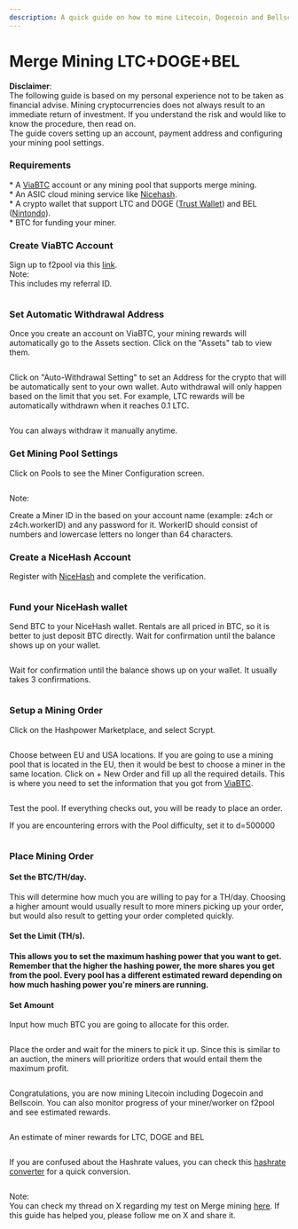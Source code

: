 ```yaml
---
description: A quick guide on how to mine Litecoin, Dogecoin and Bellscoin via Merge Mining
---
```


# Merge Mining LTC+DOGE+BEL

**Disclaimer**:\
The following guide is based on my personal experience not to be taken as financial advise. Mining cryptocurrencies does not always result to an immediate return of investment. If you understand the risk and would like to know the procedure, then read on.\
The guide covers setting up an account, payment address and configuring your mining pool settings.

### Requirements

\* A [ViaBTC](https://www.viabtc.com/signup?refer=1777107) account or any mining pool that supports merge mining.\
\* An ASIC cloud mining service like [Nicehash](https://www.nicehash.com/).\
\* A crypto wallet that support LTC and DOGE ([Trust Wallet](https://trustwallet.com/)) and BEL ([Nintondo](https://nintondo.io/)).\
\* BTC for funding your miner.

### Create ViaBTC Account

Sign up to f2pool via this [link](https://www.viabtc.com/signup?refer=1777107). \
Note:\
This includes my referral ID.

<figure><img src="../.gitbook/assets/image (44).png" alt=""><figcaption></figcaption></figure>

### Set Automatic Withdrawal Address

Once you create an account on ViaBTC, your mining rewards will automatically go to the Assets section. Click on the "Assets" tab to view them.

<figure><img src="../.gitbook/assets/image (45).png" alt=""><figcaption></figcaption></figure>

Click on "Auto-Withdrawal Setting" to set an Address for the crypto that will be automatically sent to your own wallet. Auto withdrawal will only happen based on the limit that you set. For example, LTC rewards will be automatically withdrawn when it reaches 0.1 LTC.

<figure><img src="../.gitbook/assets/image (46).png" alt=""><figcaption></figcaption></figure>

You can always withdraw it manually anytime.

### Get Mining Pool Settings

Click on Pools to see the Miner Configuration screen.&#x20;

<figure><img src="../.gitbook/assets/image (48).png" alt=""><figcaption></figcaption></figure>

Note:

Create a Miner ID in the based on your account name (example: z4ch or z4ch.workerID) and any password for it. WorkerID should consist of numbers and lowercase letters no longer than 64 characters.



### Create a NiceHash Account

Register with [NiceHash](https://www.nicehash.com/my/register) and complete the verification.

<figure><img src="../.gitbook/assets/image (5).png" alt=""><figcaption></figcaption></figure>

### Fund your NiceHash wallet

Send BTC to your NiceHash wallet. Rentals are all priced in BTC, so it is better to just deposit BTC directly. Wait for confirmation until the balance shows up on your wallet.

<figure><img src="../.gitbook/assets/image (6).png" alt=""><figcaption></figcaption></figure>

Wait for confirmation until the balance shows up on your wallet. It usually takes 3 confirmations.

<figure><img src="../.gitbook/assets/image (7).png" alt=""><figcaption></figcaption></figure>

### Setup a Mining Order

Click on the Hashpower Marketplace, and select Scrypt.&#x20;

<figure><img src="../.gitbook/assets/image (9).png" alt=""><figcaption></figcaption></figure>

Choose between EU and USA locations. If you are going to use a mining pool that is located in the EU, then it would be best to choose a miner in the same location. Click on + New Order and fill up all the required details. This is where you need to set the information that you got from [ViaBTC](https://www.viabtc.com/signup?refer=1777107).

<figure><img src="../.gitbook/assets/image (49).png" alt=""><figcaption></figcaption></figure>

Test the pool. If everything checks out, you will be ready to place an order.

If you are encountering errors with the Pool difficulty, set it to d=500000

<figure><img src="../.gitbook/assets/image (51).png" alt=""><figcaption></figcaption></figure>

### Place Mining Order

#### Set the BTC/TH/day.&#x20;

This will determine how much you are willing to pay for a TH/day. Choosing a higher amount would usually result to more miners picking up your order, but would also result to getting your order completed quickly.

#### Set the Limit (TH/s).

#### This allows you to set the maximum hashing power that you want to get. Remember that the higher the hashing power, the more shares you get from the pool. Every pool has a different estimated reward depending on how much hashing power you're miners are running.

#### Set Amount

Input how much BTC you are going to allocate for this order.

<figure><img src="../.gitbook/assets/image (53).png" alt=""><figcaption></figcaption></figure>

Place the order and wait for the miners to pick it up. Since this is similar to an auction, the miners will prioritize orders that would entail them the maximum profit.

<figure><img src="../.gitbook/assets/image (15).png" alt=""><figcaption></figcaption></figure>

Congratulations, you are now mining Litecoin including Dogecoin and Bellscoin. You can also monitor progress of your miner/worker on f2pool and see estimated rewards.

<figure><img src="../.gitbook/assets/image (16).png" alt=""><figcaption></figcaption></figure>

An estimate of miner rewards for LTC, DOGE and BEL

<figure><img src="../.gitbook/assets/image (17).png" alt=""><figcaption></figcaption></figure>

If you are confused about the Hashrate values, you can check this [hashrate converter](https://minerstat.com/hashrate-converter) for a quick conversion.

<figure><img src="../.gitbook/assets/image (18).png" alt=""><figcaption></figcaption></figure>

Note:\
You can check my thread on X regarding my test on Merge mining [here](https://x.com/ZachZwei/status/1827337318342259115). If this guide has helped you, please follow me on X and share it.
